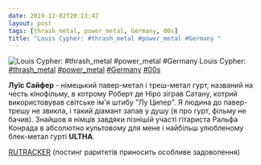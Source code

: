 ```yaml
---
date: 2019-11-02T20:13:42
layout: post
tags: [thrash_metal, power_metal, Germany, 00s]
title: "Louis Cypher: #thrash_metal #power_metal #Germany "
---
```

![Louis Cypher: #thrash_metal #power_metal #Germany ](/assets/photos/photo_796@02-11-2019_20-13-42.jpg)
Louis Cypher: [#thrash_metal](/tags/#thrash_metal) [#power_metal](/tags/#power_metal) [#Germany](/tags/#Germany) [#00s](/tags/#00s)

**Луїс Сайфер** - німецький павер-метал і треш-метал гурт, названий на честь кінофільму, в котрому Роберт де Ніро зіграв Сатану, котрий використовував світське ім&#39;я штибу &quot;Лу Ципер&quot;. Я людина до павер-трешу не звикла, і такий діамант запав у душу (я про гурт, фільму не бачив). Знайшов я німців завдяки пізнішій участі гітариста Ральфа Конрада в абсолютно культовому для мене і найбільш улюбленому блек-метал гурті **ULTHA**.

[RUTRACKER](https://rutracker.org/forum/viewtopic.php?t=4834664) (постинг раритетів приносить особливе задоволення)